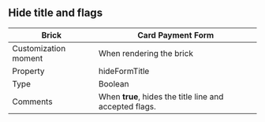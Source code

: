 ## Hide title and flags

| Brick  | Card Payment Form  |
| --- | --- |
| Customization moment  | When rendering the brick  |
| Property  | hideFormTitle  |
| Type  | Boolean  |
| Comments  | When **true**, hides the title line and accepted flags.  |

